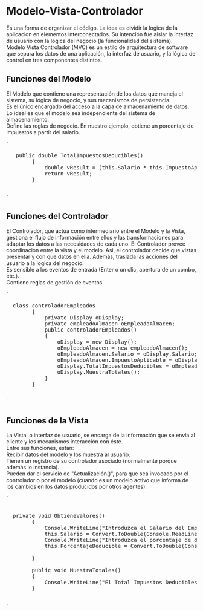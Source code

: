 

# Modelo-Vista-Controlador

<div>Es una forma de organizar el código. La idea es dividir la logica de la aplicacion en elementos interconectados. Su intención fue aislar la interfaz de usuario con la logica del negocio (la funcionalidad del sistema).</div>

<div>Modelo Vista Controlador (MVC) es un estilo de arquitectura de software que separa los datos de una aplicación, la interfaz de usuario, y la lógica de control en tres componentes distintos.</div>

## Funciones del Modelo

<div>El Modelo que contiene una representación de los datos que maneja el sistema, su lógica de negocio, y sus mecanismos de persistencia.</div>

<div>Es el único encargado del acceso a la capa de almacenamiento de datos. Lo ideal es que el modelo sea independiente del sistema de almacenamiento.</div>

<div>Define las reglas de negocio. En nuestro ejemplo, obtiene un porcentaje de impuestos a partir del salario.</div>

</div>

`

<pre>   public double TotalImpuestosDeducibles()
        {
            double vResult = (this.Salario * this.ImpuestoAplicable) / 100;
            return vResult;
        }
  </pre>

`

## Funciones del Controlador

<div>El Controlador, que actúa como intermediario entre el Modelo y la Vista, gestiona el flujo de información entre ellos y las transformaciones para adaptar los datos a las necesidades de cada uno. El Controlador provee coordinacion entre la vista y el modelo. Asi, el controlador decide que vistas presentar y con que datos en ella. Además, traslada las acciones del usuario a la logica del negocio.</div>

<div>Es sensible a los eventos de entrada (Enter o un clic, apertura de un combo, etc.).</div>

<div>Contiene reglas de gestión de eventos.</div>

</div>

`

<pre>  class controladorEmpleados
        {
            private Display oDisplay;
            private empleadoAlmacen oEmpleadoAlmacen;
            public controladorEmpleados()
            {
                oDisplay = new Display();
                oEmpleadoAlmacen = new empleadoAlmacen();
                oEmpleadoAlmacen.Salario = oDisplay.Salario;
                oEmpleadoAlmacen.ImpuestoAplicable = oDisplay.PorcentajeDeducible;
                oDisplay.TotalImpuestosDeducibles = oEmpleadoAlmacen.TotalImpuestosDeducibles();
                oDisplay.MuestraTotales();
            }
        }
  </pre>

`

## Funciones de la Vista

<div>La Vista, o interfaz de usuario, se encarga de la información que se envía al cliente y los mecanismos interacción con éste.</div>

<div>Entre sus funciones, estan:</div>

<div>Recibir datos del modelo y los muestra al usuario.</div>

<div>Tienen un registro de su controlador asociado (normalmente porque además lo instancia).</div>

<div>Pueden dar el servicio de "Actualización()", para que sea invocado por el controlador o por el modelo (cuando es un modelo activo que informa de los cambios en los datos producidos por otros agentes).</div>

`

<pre> 
  private void ObtieneValores()
        {
            Console.WriteLine("Introduzca el Salario del Empleado");
            this.Salario = Convert.ToDouble(Console.ReadLine());
            Console.WriteLine("Introduzca el porcentaje de deducibles para este Empleado");
            this.PorcentajeDeducible = Convert.ToDouble(Console.ReadLine());

        }

        public void MuestraTotales()
        {
            Console.WriteLine("El Total Impuestos Deducibles para este empleado es:{0}", this.TotalImpuestosDeducibles);
        }
 </pre>

`</div>
